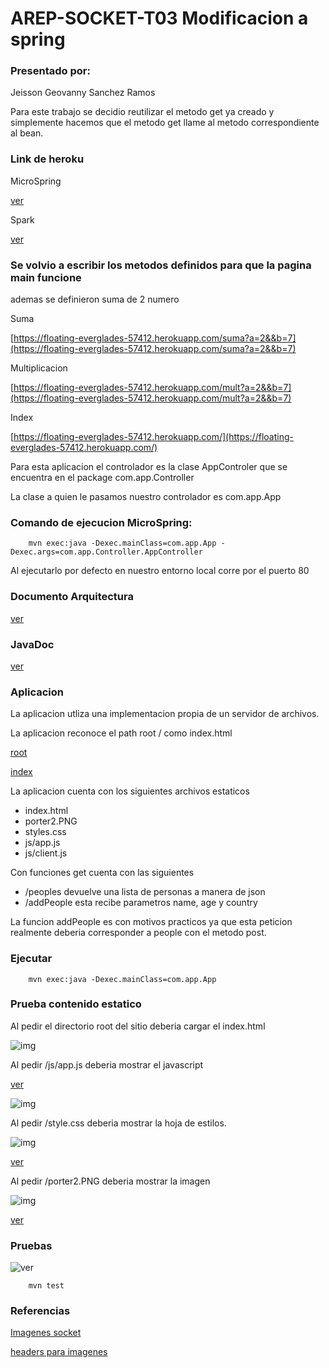 # AREP-SOCKET-T03  Modificacion a spring

### Presentado por: 

Jeisson Geovanny Sanchez Ramos


Para este trabajo se decidio reutilizar el metodo get ya creado y simplemente hacemos que el metodo get llame al metodo correspondiente al bean. 

### Link de heroku

MicroSpring

[ver](https://floating-everglades-57412.herokuapp.com/)

Spark

[ver](https://enigmatic-springs-51558.herokuapp.com/)

### Se volvio a escribir los metodos definidos para que la pagina main funcione
ademas se definieron suma de 2 numero 

Suma

[https://floating-everglades-57412.herokuapp.com/suma?a=2&&b=7](https://floating-everglades-57412.herokuapp.com/suma?a=2&&b=7)

Multiplicacion

[https://floating-everglades-57412.herokuapp.com/mult?a=2&&b=7](https://floating-everglades-57412.herokuapp.com/mult?a=2&&b=7)


Index

[https://floating-everglades-57412.herokuapp.com/](https://floating-everglades-57412.herokuapp.com/)

Para esta aplicacion el controlador es la clase AppControler que se encuentra en el package com.app.Controller

La clase a quien le pasamos nuestro controlador es com.app.App

### Comando de ejecucion MicroSpring:


~~~
    mvn exec:java -Dexec.mainClass=com.app.App -Dexec.args=com.app.Controller.AppController
~~~

Al ejecutarlo por defecto en nuestro entorno local corre por el puerto 80

### Documento Arquitectura

[ver](AREP_T_03.pdf)

### JavaDoc

[ver](javadoc)

### Aplicacion 

La aplicacion utliza una implementacion propia de un servidor de archivos.

La aplicacion reconoce el path root / como index.html

[root](https://enigmatic-springs-51558.herokuapp.com/)

[index](https://enigmatic-springs-51558.herokuapp.com/index.html)

La aplicacion cuenta con los siguientes archivos estaticos

- index.html
- porter2.PNG
- styles.css
- js/app.js
- js/client.js

Con funciones get cuenta con las siguientes

- /peoples devuelve una lista de personas a manera de json
- /addPeople esta recibe parametros name, age y country

La funcion addPeople es con motivos practicos ya que esta peticion realmente deberia corresponder a people con el metodo post.

### Ejecutar

~~~
    mvn exec:java -Dexec.mainClass=com.app.App
~~~

### Prueba contenido estatico

Al pedir el directorio root del sitio deberia cargar el index.html

![img](img/index.PNG)

Al pedir /js/app.js deberia mostrar el javascript

[ver](https://enigmatic-springs-51558.herokuapp.com/js/app.js)

![img](img/js.PNG)

Al pedir /style.css deberia mostrar la hoja de estilos.

![img](img/css.PNG)

[ver](https://enigmatic-springs-51558.herokuapp.com/style.css)

Al pedir /porter2.PNG deberia mostrar la imagen

![img](img/imagen.PNG) 

[ver](https://enigmatic-springs-51558.herokuapp.com/porter2.PNG)

### Pruebas

![ver](img/test.PNG)

~~~
    mvn test
~~~

### Referencias

[Imagenes socket](https://stackoverflow.com/questions/25086868/how-to-send-images-through-sockets-in-java)


[headers para imagenes](https://stackoverflow.com/questions/14728125/how-do-i-send-an-image-over-http-protocol-in-c)


